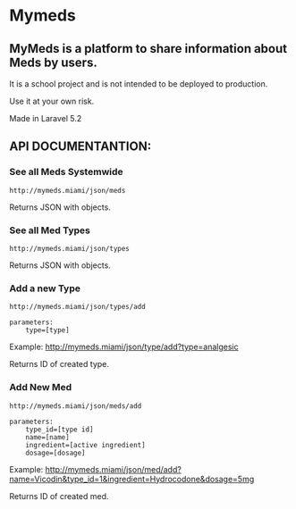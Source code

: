 # Mymeds

## MyMeds is a platform to share information about Meds by users. 

It is a school project and is not intended to be deployed to production.

Use it at your own risk.

Made in Laravel 5.2

## API DOCUMENTANTION:


### See all Meds Systemwide

`http://mymeds.miami/json/meds`

Returns JSON with objects.


### See all Med Types

`http://mymeds.miami/json/types`

Returns JSON with objects.

### Add a new Type

`http://mymeds.miami/json/types/add`

	parameters:
		type=[type]

Example: http://mymeds.miami/json/type/add?type=analgesic

Returns ID of created type.

### Add New Med

`http://mymeds.miami/json/meds/add`

	parameters:
		type_id=[type id]
		name=[name]
		ingredient=[active ingredient]
		dosage=[dosage] 

Example: http://mymeds.miami/json/med/add?name=Vicodin&type_id=1&ingredient=Hydrocodone&dosage=5mg

Returns ID of created med.